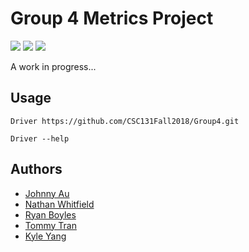 # Group 4 Metrics Project
![](https://img.shields.io/github/contributors/CSC131Fall2018/Group4.svg)
![](https://img.shields.io/github/last-commit/CSC131Fall2018/Group4.svg)
![](https://img.shields.io/github/downloads/CSC131Fall2018/Group4/total.svg)

A work in progress...

## Usage
`Driver https://github.com/CSC131Fall2018/Group4.git`

`Driver --help`

## Authors
- [Johnny Au](https://github.com/johnny-au)
- [Nathan Whitfield](https://github.com/natewhitfield)
- [Ryan Boyles](https://github.com/RyanBoyles14)
- [Tommy Tran](https://github.com/hangrytommy)
- [Kyle Yang](https://github.com/kyleYzn)
